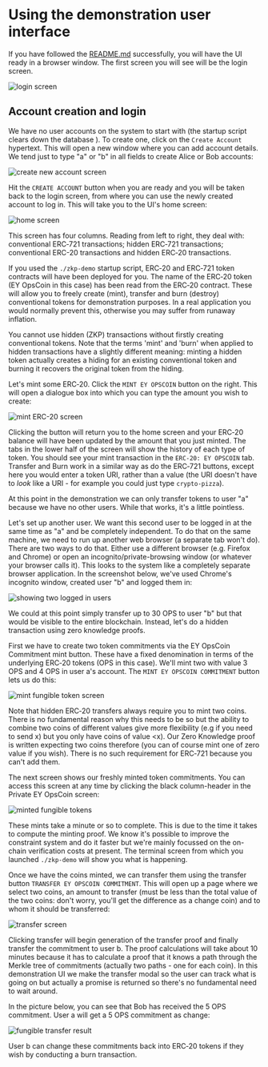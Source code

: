 # Using the demonstration user interface

If you have followed the [README.md](./README.md) successfully, you will have the UI ready in a
browser window. The first screen you will see will be the login screen.

![login screen](doc/images/login.jpg)

## Account creation and login

We have no user accounts on the system to start with (the startup script clears down the database ).
To create one, click on the `Create Account` hypertext. This will open a new window where you can
add account details. We tend just to type "a" or "b" in all fields to create Alice or Bob accounts:

![create new account screen](doc/images/create-account.jpg)

Hit the `CREATE ACCOUNT` button when you are ready and you will be taken back to the login screen,
from where you can use the newly created account to log in. This will take you to the UI's home
screen:

![home screen](doc/images/home.jpg)

This screen has four columns. Reading from left to right, they deal with: conventional
ERC&#x2011;721 transactions; hidden ERC&#x2011;721 transactions; conventional ERC-20 transactions
and hidden ERC&#x2011;20 transactions.

If you used the `./zkp-demo` startup script, ERC&#x2011;20 and ERC&#x2011;721 token contracts will
have been deployed for you. The name of the ERC&#x2011;20 token (EY OpsCoin in this case) has been
read from the ERC&#x2011;20 contract. These will allow you to freely create (mint), transfer and
burn (destroy) conventional tokens for demonstration purposes. In a real application you would
normally prevent this, otherwise you may suffer from runaway inflation.

You cannot use hidden (ZKP) transactions without firstly creating conventional tokens. Note that the
terms 'mint' and 'burn' when applied to hidden transactions have a slightly different meaning:
minting a hidden token actually creates a hiding for an existing conventional token and burning it
recovers the original token from the hiding.

Let's mint some ERC&#x2011;20. Click the `MINT EY OPSCOIN` button on the right. This will open a
dialogue box into which you can type the amount you wish to create:

![mint ERC-20 screen](doc/images/mint-ERC-20.jpg)

Clicking the button will return you to the home screen and your ERC&#x2011;20 balance will have been
updated by the amount that you just minted. The tabs in the lower half of the screen will show the
history of each type of token. You should see your mint transaction in the `ERC-20: EY OPSCOIN` tab.
Transfer and Burn work in a similar way as do the ERC&#x2011;721 buttons, except here you would
enter a token URI, rather than a value (the URI doesn't have to _look_ like a URI - for example you
could just type `crypto-pizza`).

At this point in the demonstration we can only transfer tokens to user "a" because we have no other
users. While that works, it's a little pointless.

Let's set up another user. We want this second user to be logged in at the same time as "a" and be
completely independent. To do that on the same machine, we need to run up another web browser (a
separate tab won't do). There are two ways to do that. Either use a different browser (e.g. Firefox
and Chrome) or open an incognito/private-browsing window (or whatever your browser calls it). This
looks to the system like a completely separate browser application. In the screenshot below, we've
used Chrome's incognito window, created user "b" and logged them in:

![showing two logged in users](doc/images/two-users.jpg)

We could at this point simply transfer up to 30 OPS to user "b" but that would be visible to the
entire blockchain. Instead, let's do a hidden transaction using zero knowledge proofs.

First we have to create two token commitments via the EY OpsCoin Commitment mint button. These have
a fixed denomination in terms of the underlying ERC&#x2011;20 tokens (OPS in this case). We'll mint
two with value 3 OPS and 4 OPS in user a's account. The `MINT EY OPSCOIN COMMITMENT` button lets us
do this:

![mint fungible token screen](doc/images/mint-fungible.jpg)

Note that hidden ERC&#x2011;20 transfers always require you to mint two coins. There is no
fundamental reason why this needs to be so but the ability to combine two coins of different values
give more flexibility (e.g if you need to send x) but you only have coins of value <x). Our Zero
Knowledge proof is written expecting two coins therefore (you can of course mint one of zero value
if you wish). There is no such requirement for ERC&#x2011;721 because you can't add them.

The next screen shows our freshly minted token commitments. You can access this screen at any time
by clicking the black column-header in the Private EY OpsCoin screen:

![minted fungible tokens](doc/images/minted-fungible.jpg)

These mints take a minute or so to complete. This is due to the time it takes to compute the minting
proof. We know it's possible to improve the constraint system and do it faster but we're mainly
focussed on the on-chain verification costs at present. The terminal screen from which you launched
`./zkp-demo` will show you what is happening.

Once we have the coins minted, we can transfer them using the transfer button
`TRANSFER EY OPSCOIN COMMITMENT`. This will open up a page where we select two coins, an amount to
transfer (must be less than the total value of the two coins: don't worry, you'll get the difference
as a change coin) and to whom it should be transferred:

![transfer screen](doc/images/fungible-transfer-screen.jpg)

Clicking transfer will begin generation of the transfer proof and finally transfer the commitment to
user b. The proof calculations will take about 10 minutes because it has to calculate a proof that
it knows a path through the Merkle tree of commitments (actually two paths - one for each coin). In
this demonstration UI we make the transfer modal so the user can track what is going on but actually
a promise is returned so there's no fundamental need to wait around.

In the picture below, you can see that Bob has received the 5 OPS commitment. User a will get a 5
OPS commitment as change:

![fungible transfer result](doc/images/fungible-transfer-result.jpg)

User b can change these commitments back into ERC&#x2011;20 tokens if they wish by conducting a burn
transaction.
